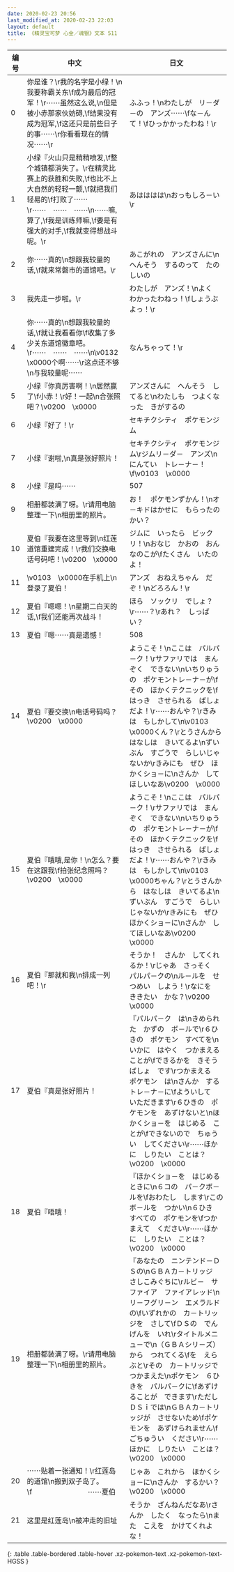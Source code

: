 ```yaml
---
date: 2020-02-23 20:56
last_modified_at: 2020-02-23 22:03
layout: default
title: 《精灵宝可梦 心金／魂银》文本 511
---
```

| 编号 | 中文 | 日文 |
| ---- | ---- | ---- |
| 0 | 你是谁？\r我的名字是小绿！\n我要称霸关东\f成为最后的冠军！\r⋯⋯虽然这么说,\n但是被小赤那家伙妨碍,\f结果没有成为冠军,\f这还只是前些日子的事⋯⋯\r你看看现在的情况⋯⋯\r | ふふっ！\nわたしが　リ－ダ－の　アンズ⋯⋯\fな－んて！\fひっかかったわね！\r |
| 1 | 小绿『火山只是稍稍喷发,\f整个城镇都消失了。\r在精灵比赛上的获胜和失败,\f也比不上大自然的轻轻一颤,\f就把我们轻易的\f打败了⋯⋯\r⋯⋯　⋯⋯　⋯⋯\n⋯⋯嘛,算了,\f我是训练师嘛,\f要是有强大的对手,\f我就变得想战斗呢。\r | あはははは\nおっもしろ－い\r |
| 2 | 你⋯⋯真的\n想跟我较量的话,\f就来常磐市的道馆吧。\r | あこがれの　アンズさんに\nへんそう　するのって　たのしいの |
| 3 | 我先走一步啦。\r | わたしが　アンズ！\nよく　わかったわねっ！\fしょうぶよっ！\r |
| 4 | 你⋯⋯真的\n想跟我较量的话,\f就让我看看你\f收集了多少关东道馆徽章吧。\r⋯⋯　⋯⋯　⋯⋯\n\v0132　\x0000个啊⋯⋯\r这点还不够\n与我较量呢⋯⋯ | なんちゃって！\r |
| 5 | 小绿『你真厉害啊！\n居然赢了\f小赤！\r好！一起\n合张照吧？\v0200　\x0000 | アンズさんに　へんそう　してると\nわたしも　つよくなった　きがするの |
| 6 | 小绿『好了！\r | セキチクシティ　ポケモンジム |
| 7 | 小绿『谢啦,\n真是张好照片！ | セキチクシティ　ポケモンジム\rジムリ－ダ－　アンズ\nにんてい　トレ－ナ－！\f\v0103　\x0000 |
| 8 | 小绿『是吗⋯⋯ | 507 |
| 9 | 相册都装满了呀。\r请用电脑整理一下\n相册里的照片。 | お！　ポケモンずかん！\nオ－キドはかせに　もらったのかい？ |
| 10 | 夏伯『我要在这里等到\n红莲道馆重建完成！\r我们交换电话号码吧！\v0200　\x0000 | ジムに　いったら　ビックリ！\nおなじ　かおの　おんなのこが\fたくさん　いたのよ！ |
| 11 | \v0103　\x0000在手机上\n登录了夏伯！ | アンズ　おねえちゃん　だぞ！\nどろろん！\r |
| 12 | 夏伯『嗯嗯！\n星期二白天的话,\f我们还能再次战斗！ | ほら　ソックリ　でしょ？\r⋯⋯？\rあれ？　しっぱい？ |
| 13 | 夏伯『嗯⋯⋯真是遗憾！ | 508 |
| 14 | 夏伯『要交换\n电话号码吗？\v0200　\x0000 | ようこそ！\nここは　パルパ－ク！\rサファリでは　まんぞく　できない\nいちりゅうの　ポケモントレ－ナ－が\fその　ほかくテクニックを\fはっき　させられる　ばしょだよ！\r⋯⋯おんや？\rきみは　もしかして\n\v0103　\x0000くん？\rとうさんから　はなしは　きいてるよ\nずいぶん　すごうで　らしいじゃないか\rきみにも　ぜひ　ほかくショ－に\nさんか　してほしいなあ\v0200　\x0000 |
| 15 | 夏伯『哦哦,是你！\n怎么？要在这跟我\f拍张纪念照吗？\v0200　\x0000 | ようこそ！\nここは　パルパ－ク！\rサファリでは　まんぞく　できない\nいちりゅうの　ポケモントレ－ナ－が\fその　ほかくテクニックを\fはっき　させられる　ばしょだよ！\r⋯⋯おんや？\rきみは　もしかして\n\v0103　\x0000ちゃん？\rとうさんから　はなしは　きいてるよ\nずいぶん　すごうで　らしいじゃないか\rきみにも　ぜひ　ほかくショ－に\nさんか　してほしいなあ\v0200　\x0000 |
| 16 | 夏伯『那就和我\n排成一列吧！\r | そうか！　さんか　してくれるか！\rじゃあ　さっそく　パルパ－クの\nル－ルを　せつめい　しよう！\rなにを　ききたい　かな？\v0200　\x0000 |
| 17 | 夏伯『真是张好照片！ | 『パルパ－ク　は\nきめられた　かずの　ボ－ルで\r６ひきの　ポケモン　すべてを\nいかに　はやく　つかまえる　ことが\fできるかを　きそう　ばしょ　です\rつかまえる　ポケモン　は\nさんか　する　トレ－ナ－に\fよういして　いただきます\r６ひきの　ポケモンを　あずけないと\nほかくショ－を　はじめる　ことが\fできないので　ちゅうい　してください\r⋯⋯ほかに　しりたい　ことは？\v0200　\x0000 |
| 18 | 夏伯『唔哦！ | 『ほかくショ－を　はじめるときに\n６コの　パ－クボ－ルを\fおわたし　します\rこのボ－ルを　つかい\n６ひき　すべての　ポケモンを\fつかまえて　ください\r⋯⋯ほかに　しりたい　ことは？\v0200　\x0000 |
| 19 | 相册都装满了呀。\r请用电脑整理一下\n相册里的照片。 | 『あなたの　ニンテンド－ＤＳの\nＧＢＡカ－トリッジ　さしこみぐちに\rルビ－　サファイア　ファイアレッド\nリ－フグリ－ン　エメラルドの\fいずれかの　カ－トリッジを　さして\fＤＳの　でんげんを　いれ\rタイトルメニュ－で\n（ＧＢＡシリ－ズ）から　つれてくる\fを　えらぶと\rその　カ－トリッジで　つかまえた\nポケモン　６ひきを　パルパ－クに\fあずけることが　できます\rただし　ＤＳｉでは\nＧＢＡカ－トリッジが　させないため\fポケモンを　あずけられません\fごちゅうい　ください\r⋯⋯ほかに　しりたい　ことは？\v0200　\x0000 |
| 20 | ⋯⋯贴着一张通知！\r红莲岛的道馆\n搬到双子岛了。\f　　　　　　　　⋯⋯夏伯 | じゃあ　これから　ほかくショ－に\nさんか　するかい？\v0200　\x0000 |
| 21 | 这里是红莲岛\n被冲走的旧址 | そうか　ざんねんだなあ\rさんか　したく　なったら\nまた　こえを　かけてくれよな！ |
{: .table .table-bordered .table-hover .xz-pokemon-text .xz-pokemon-text-HGSS }